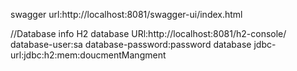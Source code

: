 swagger url:http://localhost:8081/swagger-ui/index.html

//Database info
H2 database URl:http://localhost:8081/h2-console/
database-user:sa
database-password:password
database jdbc-url:jdbc:h2:mem:doucmentMangment
